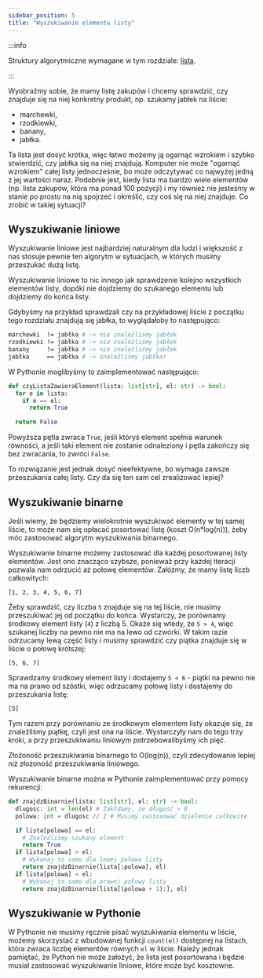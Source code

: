 ```yaml
---
sidebar_position: 5
title: "Wyszukiwanie elementu listy"
---
```


:::info

Struktury algorytmiczne wymagane w tym rozdziale: [lista](./strucutres#Lista).

:::

Wyobraźmy sobie, że mamy listę zakupów i chcemy sprawdzić, czy znajduje się na
niej konkretny produkt, np. szukamy jabłek na liście:

- marchewki,
- rzodkiewki,
- banany,
- jabłka.

Ta lista jest dosyć krótka, więc łatwo możemy ją ogarnąć wzrokiem i szybko
stwierdzić, czy jabłka się na niej znajdują. Komputer nie może "ogarnąć wzrokiem"
całej listy jednocześnie, bo może odczytywać co najwyżej jedną z jej wartości
naraz. Podobnie jest, kiedy lista ma bardzo wiele elementów (np. lista zakupów,
która ma ponad 100 pozycji) i my również nie jesteśmy w stanie po prostu na nią
spojrzeć i określić, czy coś się na niej znajduje. Co zrobić w takiej sytuacji?

## Wyszukiwanie liniowe

Wyszukiwanie liniowe jest najbardziej naturalnym dla ludzi i większość z nas
stosuje pewnie ten algorytm w sytuacjach, w których musimy przeszukać dużą listę.

Wyszukiwanie liniowe to nic innego jak sprawdzenie kolejno wszystkich elementów
listy, dopóki nie dojdziemy do szukanego elementu lub dojdziemy do końca listy.

Gdybyśmy na przykład sprawdzali czy na przykładowej liście z początku tego
rozdziału znajdują się jabłka, to wyglądałoby to następująco:

```bash
marchewki  != jabłka # -> nie znaleźliśmy jabłek
rzodkiewki != jabłka # -> nie znaleźliśmy jabłek
banany     != jabłka # -> nie znaleźliśmy jabłek
jabłka     == jabłka # -> znaleźliśmy jabłka!
```

W Pythonie moglibyśmy to zaimplementować następująco:

```Python showLineNumbers
def czyListaZawieraElement(lista: list[str], el: str) -> bool:
  for e in lista:
    if e == el:
      return True

  return False
```

Powyższa pętla zwraca `True`, jeśli któryś element spełnia warunek równości, a
jeśli taki element nie zostanie odnaleziony i pętla zakończy się bez zwracania,
to zwróci `False`.

To rozwiązanie jest jednak dosyć nieefektywne, bo wymaga zawsze przeszukania
całej listy. Czy da się ten sam cel zrealizować lepiej?

## Wyszukiwanie binarne

Jeśli wiemy, że będziemy wielokrotnie wyszukiwać elementy w tej samej liście, to
może nam się opłacać posortować listę (koszt O(n\*log(n))), żeby móc zastosować
algorytm wyszukiwania binarnego.

Wyszukiwanie binarne możemy zastosować dla każdej posortowanej listy elementów.
Jest ono znacząco szybsze, ponieważ przy każdej iteracji pozwala nam odrzucić aż
połowę elementów. Załóżmy, że mamy listę liczb całkowitych:

```
[1, 2, 3, 4, 5, 6, 7]
```

Żeby sprawdzić, czy liczba `5` znajduje się na tej liście, nie musimy przeszukiwać
jej od początku do końca. Wystarczy, że porównamy środkowy element listy (`4`) z
liczbą 5. Okaże się wtedy, że `5 > 4`, więc szukanej liczby na pewno nie ma na
lewo od czwórki. W takim razie odrzucamy lewą część listy i musimy sprawdzić czy
piątka znajduje się w liście o połowę krótszej:

```
[5, 6, 7]
```

Sprawdzamy środkowy element listy i dostajemy `5 < 6` - piątki na pewno nie ma
na prawo od szóstki, więc odrzucamy połowę listy i dostajemy do przeszukania
listę:

```
[5]
```

Tym razem przy porównaniu ze środkowym elementem listy okazuje się, że znaleźliśmy
piątkę, czyli jest ona na liście. Wystarczyły nam do tego trzy kroki, a przy
przeszukiwaniu liniowym potrzebowalibyśmy ich pięć.

Złożoność przeszukiwania binarnego to O(log(n)), czyli zdecydowanie lepiej niż
złożoność przeszukiwania liniowego.

Wyszukiwanie binarne można w Pythonie zaimplementować przy pomocy rekurencji:

```Python showLineNumbers
def znajdzBinarnie(lista: list[str], el: str) -> bool:
  dlugosc: int = len(el) # Zakłdamy, że długość > 0
  polowa: int = dlugosc // 2 # Musimy zastosować dzielenie całkowite

  if lista[polowa] == el:
    # Znaleźliśmy szukany element
    return True
  if lista[polowa] > el:
    # Wykonaj to samo dla lewej połowy listy
    return znajdzBinarnie(lista[:polowa], el)
  if lista[polowa] < el:
    # Wykonaj to samo dla prawej połowy listy
    return znajdzBinarnie(lista[(polowa + 1):], el)
```

## Wyszukiwanie w Pythonie

W Pythonie nie musimy ręcznie pisać wyszukiwania elementu w liście, możemy
skorzystać z wbudowanej funkcji `count(el)` dostępnej na listach, która zwraca
liczbę elementów równych `el` w liście. Należy jednak pamiętać, że Python nie
może założyć, że lista jest posortowana i będzie musiał zastosować wyszukiwanie
liniowe, które może być kosztowne.
